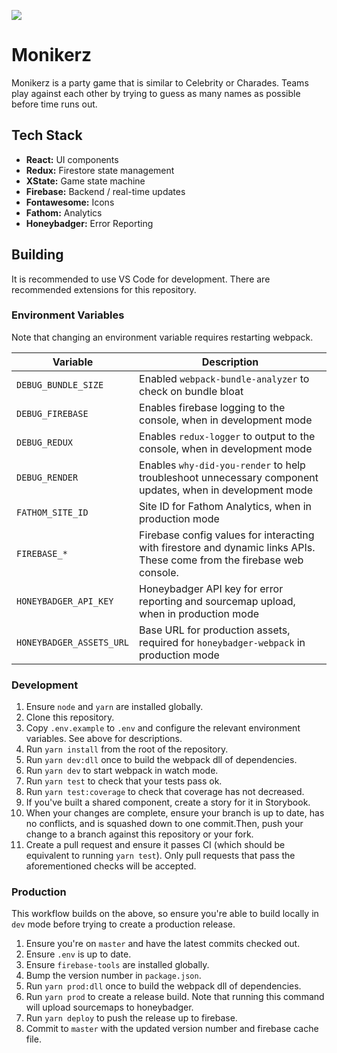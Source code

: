 ![](https://github.com/gotdibbs/monikerz/workflows/Tests/badge.svg)

# Monikerz

Monikerz is a party game that is similar to Celebrity or Charades. Teams play against each other by trying to guess as many names as possible before time runs out.

## Tech Stack

* **React:** UI components
* **Redux:** Firestore state management
* **XState:** Game state machine
* **Firebase:** Backend / real-time updates
* **Fontawesome:** Icons
* **Fathom:** Analytics
* **Honeybadger:** Error Reporting

## Building

It is recommended to use VS Code for development. There are recommended extensions for this repository.

### Environment Variables

Note that changing an environment variable requires restarting webpack.

|Variable|Description|
|---|---|
|`DEBUG_BUNDLE_SIZE`|Enabled `webpack-bundle-analyzer` to check on bundle bloat|
|`DEBUG_FIREBASE`|Enables firebase logging to the console, when in development mode|
|`DEBUG_REDUX`|Enables `redux-logger` to output to the console, when in development mode|
|`DEBUG_RENDER`|Enables `why-did-you-render` to help troubleshoot unnecessary component updates, when in development mode|
|`FATHOM_SITE_ID`|Site ID for Fathom Analytics, when in production mode|
|`FIREBASE_*`|Firebase config values for interacting with firestore and dynamic links APIs. These come from the firebase web console.|
|`HONEYBADGER_API_KEY`|Honeybadger API key for error reporting and sourcemap upload, when in production mode|
|`HONEYBADGER_ASSETS_URL`|Base URL for production assets, required for `honeybadger-webpack` in production mode|

### Development

1. Ensure `node` and `yarn` are installed globally.
2. Clone this repository.
3. Copy `.env.example` to `.env` and configure the relevant environment variables. See above for descriptions.
4. Run `yarn install` from the root of the repository.
5. Run `yarn dev:dll` once to build the webpack dll of dependencies.
6. Run `yarn dev` to start webpack in watch mode.
7. Run `yarn test` to check that your tests pass ok.
8. Run `yarn test:coverage` to check that coverage has not decreased.
9. If you've built a shared component, create a story for it in Storybook.
9. When your changes are complete, ensure your branch is up to date, has no conflicts, and is squashed down to one commit.Then, push your change to a branch against this repository or your fork.
10. Create a pull request and ensure it passes CI (which should be equivalent to running `yarn test`). Only pull requests that pass the aforementioned checks will be accepted.

### Production

This workflow builds on the above, so ensure you're able to build locally in `dev` mode before trying to create a production release.

1. Ensure you're on `master` and have the latest commits checked out.
2. Ensure `.env` is up to date.
3. Ensure `firebase-tools` are installed globally.
4. Bump the version number in `package.json`.
4. Run `yarn prod:dll` once to build the webpack dll of dependencies.
5. Run `yarn prod` to create a release build. Note that running this command will upload sourcemaps to honeybadger.
6. Run `yarn deploy` to push the release up to firebase.
7. Commit to `master` with the updated version number and firebase cache file.